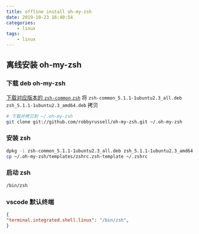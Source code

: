 ```yaml
---
title: offline install oh-my-zsh
date: 2019-10-23 16:40:54
categories:
    - linux
tags:
    - linux
---
```


## 离线安装 oh-my-zsh

### 下载 deb oh-my-zsh

[下载对应版本的 `zsh-common` `zsh`](http://archive.ubuntu.com/ubuntu/pool/main/z/zsh/)
将 `zsh-common_5.1.1-1ubuntu2.3_all.deb` `zsh_5.1.1-1ubuntu2.3_amd64.deb` 拷贝

```bash
# 下载并拷贝到 ~/.oh-my-zsh
git clone git://github.com/robbyrussell/oh-my-zsh.git ~/.oh-my-zsh
```

### 安装 zsh

```bash
dpkg -i zsh-common_5.1.1-1ubuntu2.3_all.deb zsh_5.1.1-1ubuntu2.3_amd64.deb
cp ~/.oh-my-zsh/templates/zshrc.zsh-template ~/.zshrc
```

### 启动 zsh

```bash
/bin/zsh
```

### vscode 默认终端

```json
{
"terminal.integrated.shell.linux": "/bin/zsh",
}
```
